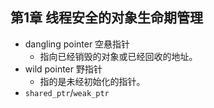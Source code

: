 ## 第1章 线程安全的对象生命期管理
- dangling pointer 空悬指针
	- 指向已经销毁的对象或已经回收的地址。
- wild pointer 野指针
	- 指的是未经初始化的指针。
- `shared_ptr`/`weak_ptr`